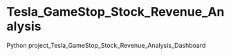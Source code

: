 # Tesla_GameStop_Stock_Revenue_Analysis
Python project_Tesla_GameStop_Stock_Revenue_Analysis_Dashboard
